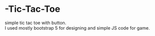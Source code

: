 # -Tic-Tac-Toe
simple tic tac toe with button.
</br>
I used mostly bootstrap 5 for designing and simple JS code for game.
